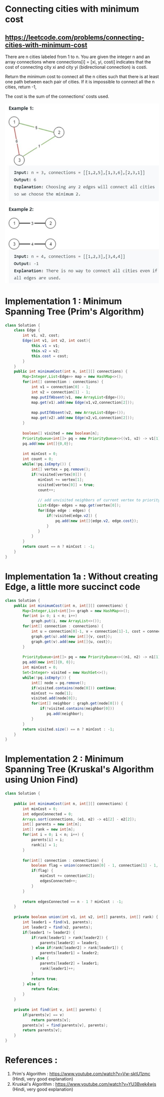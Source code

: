# Connecting cities with minimum cost
## https://leetcode.com/problems/connecting-cities-with-minimum-cost

There are n cities labeled from 1 to n. You are given the integer n and an array connections where connections[i] = [xi, yi, costi] indicates that the cost of connecting city xi and city yi (bidirectional connection) is costi.

Return the minimum cost to connect all the n cities such that there is at least one path between each pair of cities. If it is impossible to connect all the n cities, return -1,

The cost is the sum of the connections' costs used.

![Connecting cities with minimum cost](example.JPG?raw=true)


# Implementation 1 : Minimum Spanning Tree (Prim's Algorithm)
```java
class Solution {
    class Edge {
        int v1, v2, cost;
        Edge(int v1, int v2, int cost){
            this.v1 = v1;
            this.v2 = v2;
            this.cost = cost;
        }
    }
    public int minimumCost(int n, int[][] connections) {
        Map<Integer,List<Edge>> map = new HashMap<>();
        for(int[] connection : connections) {
            int v1 = connection[0] - 1;
            int v2 = connection[1] - 1;
            map.putIfAbsent(v1, new ArrayList<Edge>());
            map.get(v1).add(new Edge(v1,v2,connection[2]));
            
            map.putIfAbsent(v2, new ArrayList<Edge>());
            map.get(v2).add(new Edge(v2,v1,connection[2]));
        }
        
        boolean[] visited = new boolean[n];
        PriorityQueue<int[]> pq = new PriorityQueue<>((v1, v2) -> v1[1] - v2[1]);
        pq.add(new int[]{0,0});
        
        int minCost = 0;
        int count = 0;
        while(!pq.isEmpty()) {
            int[] vertex = pq.remove();
            if(!visited[vertex[0]]) {
               minCost += vertex[1]; 
               visited[vertex[0]] = true;
               count++; 
                
               // add unvisited neighbors of current vertex to priority queue
               List<Edge> edges = map.get(vertex[0]);
               for(Edge edge : edges) {
                   if(!visited[edge.v2]) {
                       pq.add(new int[]{edge.v2, edge.cost});
                   }
               } 
            }
        }
        return count == n ? minCost : -1;
    }
}
```

# Implementation 1a : Without creating Edge, a little more succinct code
```java
class Solution {
    public int minimumCost(int n, int[][] connections) {
        Map<Integer,List<int[]>> graph = new HashMap<>();
        for(int i= 0; i < n; i++)
            graph.put(i, new ArrayList<>());
        for(int[] connection : connections) {
            int u = connection[0]-1, v = connection[1]-1, cost = connection[2];
            graph.get(u).add(new int[]{v, cost});
            graph.get(v).add(new int[]{u, cost});
        }

        PriorityQueue<int[]> pq = new PriorityQueue<>((n1, n2) -> n1[1] - n2[1]);
        pq.add(new int[]{0, 0});
        int minCost = 0;
        Set<Integer> visited = new HashSet<>();
        while(!pq.isEmpty()) {
            int[] node = pq.remove();
            if(visited.contains(node[0])) continue;
            minCost += node[1];
            visited.add(node[0]);
            for(int[] neighbor : graph.get(node[0])) {
                if(!visited.contains(neighbor[0]))
                   pq.add(neighbor);
            }
        }
        return visited.size() == n ? minCost : -1;
    }
}
```
# Implementation 2 : Minimum Spanning Tree (Kruskal's Algorithm using Union Find)
```java
class Solution {
    
    public int minimumCost(int n, int[][] connections) {
        int minCost = 0;
        int edgesConnected = 0;
        Arrays.sort(connections, (e1, e2) -> e1[2] - e2[2]);
        int[] parents = new int[n];
        int[] rank = new int[n];
        for(int i = 0; i < n; i++) {
            parents[i] = i;
            rank[i] = 1;
        }
        
        for(int[] connection : connections) {
            boolean flag = union(connection[0] - 1, connection[1] - 1, parents, rank);
            if(flag) {
                minCost += connection[2];
                edgesConnected++;
            }        
        }
        
        return edgesConnected == n - 1 ? minCost : -1;
    }
    
    private boolean union(int v1, int v2, int[] parents, int[] rank) {
        int leader1 = find(v1, parents);
        int leader2 = find(v2, parents);
        if(leader1 != leader2) {
            if(rank[leader1] > rank[leader2]) {
                parents[leader2] = leader1;
            } else if(rank[leader2] > rank[leader1]) {
                parents[leader1] = leader2;
            } else {
                parents[leader2] = leader1;
                rank[leader1]++;
            }
            return true;
        } else {
            return false;
        }
    }
    
    private int find(int v, int[] parents) {
        if(parents[v] == v)
            return parents[v];
        parents[v] = find(parents[v], parents);
        return parents[v];
    }
}
```

# References :
1. Prim's Algorithm : https://www.youtube.com/watch?v=Vw-sktU1zmc (Hindi, very good explanation)
2. Kruskal's Algorithm : https://www.youtube.com/watch?v=YU3Bvek4wjs (Hindi, very good explanation)
